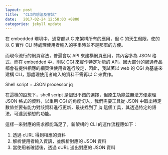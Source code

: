 ```yaml
---
layout: post
title:  "CLI的想法及嘗試"
date:   2017-02-24 12:58:03 +0800
categories: jekyll update
---
```


在 embedded 環境中，通常都以 C 來架構所有的應用，但 C 的天生侷限，使的以 C 實作 CLI 時處理使用者輸入的字串時並不是那麼的方便。

而現今流行的網頁寫法，普遍會以 API 來建構網頁應用，其內容多為 JSON 格式，而在 embedded 中，則以 CGI 來實作特定功能的 API。因大部分的網通產品都會有提供相應的網頁供使用者進行設定，因此，我試著以 web 的 CGI 為基底來建構 CLI，那處理使用者輸入的資料不需再以 C 來實作。

Shell script + JSON processor jq

在這樣的設想下，shell script 是個很不錯的選擇，但原生功能並無法方便處理 JSON 格式的資料，以重用 CGI 的角度切入，我們需要工具從 JSON 中取出特定數值並要有能力對該資料進行更新，最後找到了 jq 這個工具，其透過特定的語法，可達到預想的功能。

這樣一來對應的需求都能滿足了，新架構的 CLI 的運作流程應如下：

1. 透過 cURL 得到相應的資料
2. 解析使用者輸入資訊，並解析對應的 JSON 資料
3. 當使用者確認後，透過 cURL 送出對應的 JSON 資料

